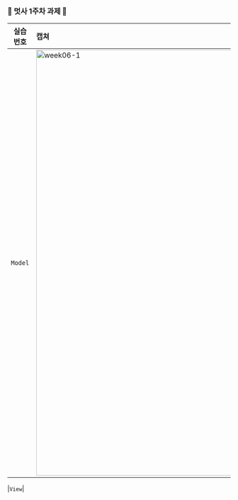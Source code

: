 <br><br>
### 🦁 멋사 1주차 과제 🦁

| 실습 <br> 번호 | 캡쳐 | 
|:------:|:------|
|`Model`|<img width="959" alt="week06-1" src="https://github.com/Likelion-at-SMWU-12th/SeoMunJi/assets/162777421/48f10778-9287-4ed0-9b63-c975a4dd3dea">

|`View`| <!-- 이 위치에 캡쳐본을 드래그해서 넣으면 자동으로 코드가 생겨요! --> 
